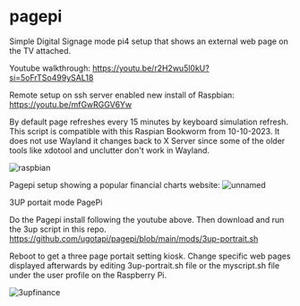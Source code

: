 # pagepi
Simple Digital Signage mode pi4 setup that shows an external web page on the TV attached.

Youtube walkthrough:
https://youtu.be/r2H2wu5l0kU?si=5oFrTSo499ySAL18

Remote setup on ssh server enabled new install of Raspbian: https://youtu.be/mfGwRGGV6Yw

By default page refreshes every 15 minutes by keyboard simulation refresh. This script is compatible with this Raspian Bookworm from 10-10-2023. It does not use Wayland it changes back to X Server since some of the older tools like xdotool and unclutter don't work in Wayland. 

![raspbian](https://github.com/ugotapi/pagepi/assets/14945441/18d62fa5-5132-43a4-8662-9e30eba4d8ce)


Pagepi setup showing a popular financial charts website:
![unnamed](https://github.com/ugotapi/pagepi/assets/14945441/8a75fcaf-559f-4726-9a78-fe416704bafa)


3UP portait mode PagePi


Do the Pagepi install following the youtube above. Then download and run the 3up script in this repo.
https://github.com/ugotapi/pagepi/blob/main/mods/3up-portrait.sh


Reboot to get a three page portait setting kiosk. Change specific web pages displayed afterwards by editing 3up-portrait.sh file or the myscript.sh file under the user profile on the Raspberry Pi. 


![3upfinance](https://github.com/ugotapi/pagepi/assets/14945441/d506c11a-37b2-4748-8c5a-949511fb5a2f)




